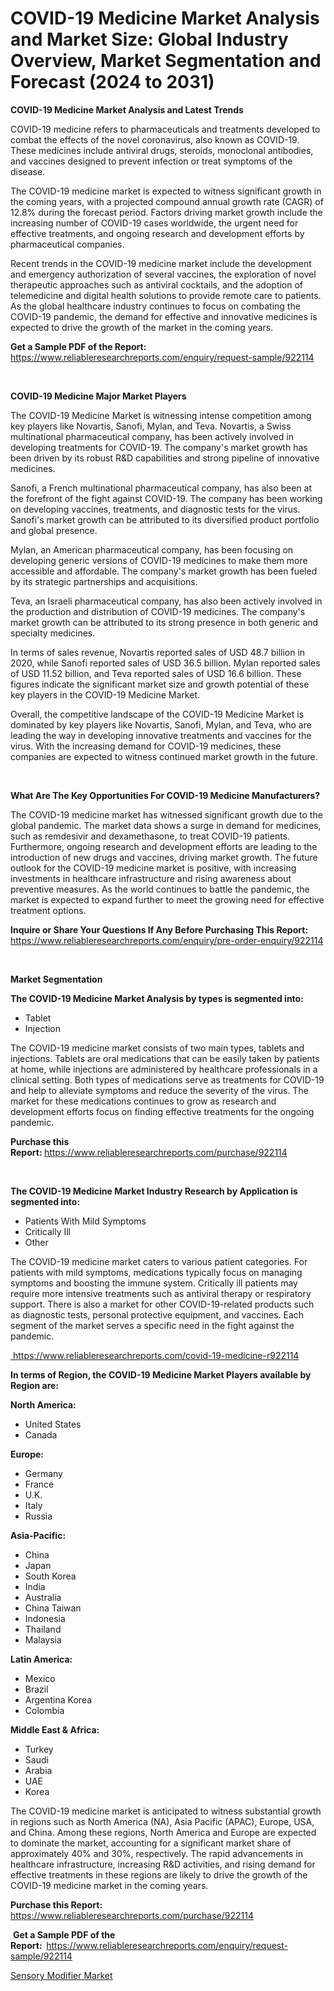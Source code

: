 <p><h1>COVID-19 Medicine Market Analysis and Market Size: Global Industry Overview, Market Segmentation and Forecast (2024 to 2031)</h1></p><p><strong>COVID-19 Medicine Market Analysis and Latest Trends</strong></p>
<p><p>COVID-19 medicine refers to pharmaceuticals and treatments developed to combat the effects of the novel coronavirus, also known as COVID-19. These medicines include antiviral drugs, steroids, monoclonal antibodies, and vaccines designed to prevent infection or treat symptoms of the disease.</p><p>The COVID-19 medicine market is expected to witness significant growth in the coming years, with a projected compound annual growth rate (CAGR) of 12.8% during the forecast period. Factors driving market growth include the increasing number of COVID-19 cases worldwide, the urgent need for effective treatments, and ongoing research and development efforts by pharmaceutical companies.</p><p>Recent trends in the COVID-19 medicine market include the development and emergency authorization of several vaccines, the exploration of novel therapeutic approaches such as antiviral cocktails, and the adoption of telemedicine and digital health solutions to provide remote care to patients. As the global healthcare industry continues to focus on combating the COVID-19 pandemic, the demand for effective and innovative medicines is expected to drive the growth of the market in the coming years.</p></p>
<p><strong>Get a Sample PDF of the Report:&nbsp;</strong> <a href="https://www.reliableresearchreports.com/enquiry/request-sample/922114">https://www.reliableresearchreports.com/enquiry/request-sample/922114</a></p>
<p>&nbsp;</p>
<p><strong>COVID-19 Medicine Major Market Players</strong></p>
<p><p>The COVID-19 Medicine Market is witnessing intense competition among key players like Novartis, Sanofi, Mylan, and Teva. Novartis, a Swiss multinational pharmaceutical company, has been actively involved in developing treatments for COVID-19. The company's market growth has been driven by its robust R&D capabilities and strong pipeline of innovative medicines.</p><p>Sanofi, a French multinational pharmaceutical company, has also been at the forefront of the fight against COVID-19. The company has been working on developing vaccines, treatments, and diagnostic tests for the virus. Sanofi's market growth can be attributed to its diversified product portfolio and global presence.</p><p>Mylan, an American pharmaceutical company, has been focusing on developing generic versions of COVID-19 medicines to make them more accessible and affordable. The company's market growth has been fueled by its strategic partnerships and acquisitions.</p><p>Teva, an Israeli pharmaceutical company, has also been actively involved in the production and distribution of COVID-19 medicines. The company's market growth can be attributed to its strong presence in both generic and specialty medicines.</p><p>In terms of sales revenue, Novartis reported sales of USD 48.7 billion in 2020, while Sanofi reported sales of USD 36.5 billion. Mylan reported sales of USD 11.52 billion, and Teva reported sales of USD 16.6 billion. These figures indicate the significant market size and growth potential of these key players in the COVID-19 Medicine Market.</p><p>Overall, the competitive landscape of the COVID-19 Medicine Market is dominated by key players like Novartis, Sanofi, Mylan, and Teva, who are leading the way in developing innovative treatments and vaccines for the virus. With the increasing demand for COVID-19 medicines, these companies are expected to witness continued market growth in the future.</p></p>
<p>&nbsp;</p>
<p><strong>What Are The Key Opportunities For COVID-19 Medicine Manufacturers?</strong></p>
<p><p>The COVID-19 medicine market has witnessed significant growth due to the global pandemic. The market data shows a surge in demand for medicines, such as remdesivir and dexamethasone, to treat COVID-19 patients. Furthermore, ongoing research and development efforts are leading to the introduction of new drugs and vaccines, driving market growth. The future outlook for the COVID-19 medicine market is positive, with increasing investments in healthcare infrastructure and rising awareness about preventive measures. As the world continues to battle the pandemic, the market is expected to expand further to meet the growing need for effective treatment options.</p></p>
<p><strong>Inquire or Share Your Questions If Any Before Purchasing This Report:</strong> <a href="https://www.reliableresearchreports.com/enquiry/pre-order-enquiry/922114">https://www.reliableresearchreports.com/enquiry/pre-order-enquiry/922114</a></p>
<p>&nbsp;</p>
<p><strong>Market Segmentation</strong></p>
<p><strong>The COVID-19 Medicine Market Analysis by types is segmented into:</strong></p>
<p><ul><li>Tablet</li><li>Injection</li></ul></p>
<p><p>The COVID-19 medicine market consists of two main types, tablets and injections. Tablets are oral medications that can be easily taken by patients at home, while injections are administered by healthcare professionals in a clinical setting. Both types of medications serve as treatments for COVID-19 and help to alleviate symptoms and reduce the severity of the virus. The market for these medications continues to grow as research and development efforts focus on finding effective treatments for the ongoing pandemic.</p></p>
<p><strong>Purchase this Report:&nbsp;</strong><a href="https://www.reliableresearchreports.com/purchase/922114">https://www.reliableresearchreports.com/purchase/922114</a></p>
<p>&nbsp;</p>
<p><strong>The COVID-19 Medicine Market Industry Research by Application is segmented into:</strong></p>
<p><ul><li>Patients With Mild Symptoms</li><li>Critically Ill</li><li>Other</li></ul></p>
<p><p>The COVID-19 medicine market caters to various patient categories. For patients with mild symptoms, medications typically focus on managing symptoms and boosting the immune system. Critically ill patients may require more intensive treatments such as antiviral therapy or respiratory support. There is also a market for other COVID-19-related products such as diagnostic tests, personal protective equipment, and vaccines. Each segment of the market serves a specific need in the fight against the pandemic.</p></p>
<p><a href="https://www.reliableresearchreports.com/covid-19-medicine-r922114">&nbsp;https://www.reliableresearchreports.com/covid-19-medicine-r922114</a></p>
<p><strong>In terms of Region, the COVID-19 Medicine Market Players available by Region are:</strong></p>
<p>
    <p> <strong> North America: </strong>
        <ul>
            <li>United States</li>
            <li>Canada</li>
        </ul>
        </p> 
    <p> <strong> Europe: </strong>
        <ul>
            <li>Germany</li>
            <li>France</li>
            <li>U.K.</li>
            <li>Italy</li>
            <li>Russia</li>
        </ul>
        </p> 
    <p> <strong> Asia-Pacific: </strong>
        <ul>
            <li>China</li>
            <li>Japan</li>
            <li>South Korea</li>
            <li>India</li>
            <li>Australia</li>
            <li>China Taiwan</li>
            <li>Indonesia</li>
            <li>Thailand</li>
            <li>Malaysia</li>
        </ul>
        </p> 
    <p> <strong> Latin America: </strong>
        <ul>
            <li>Mexico</li>
            <li>Brazil</li>
            <li>Argentina Korea</li>
            <li>Colombia</li>
        </ul>
        </p> 
    <p> <strong> Middle East & Africa: </strong>
        <ul>
            <li>Turkey</li>
            <li>Saudi</li>
            <li>Arabia</li>
            <li>UAE</li>
            <li>Korea</li>
        </ul>
    </p>
    </p>
<p><p>The COVID-19 medicine market is anticipated to witness substantial growth in regions such as North America (NA), Asia Pacific (APAC), Europe, USA, and China. Among these regions, North America and Europe are expected to dominate the market, accounting for a significant market share of approximately 40% and 30%, respectively. The rapid advancements in healthcare infrastructure, increasing R&D activities, and rising demand for effective treatments in these regions are likely to drive the growth of the COVID-19 medicine market in the coming years.</p></p>
<p><strong>Purchase this Report: </strong><a href="https://www.reliableresearchreports.com/purchase/922114">https://www.reliableresearchreports.com/purchase/922114</a></p>
<p>&nbsp;<strong>Get a Sample PDF of the Report:&nbsp;&nbsp;</strong><a href="https://www.reliableresearchreports.com/enquiry/request-sample/922114">https://www.reliableresearchreports.com/enquiry/request-sample/922114</a></p>
<p><strong></strong></p>
<p><p><a href="https://chivalrous-flock-a86.notion.site/Sensory-Modifier-Market-Exploring-Market-Share-Market-Trends-and-Future-Growth-de550c17b6a84e7597eb7091e258fb4e">Sensory Modifier Market</a></p></p>